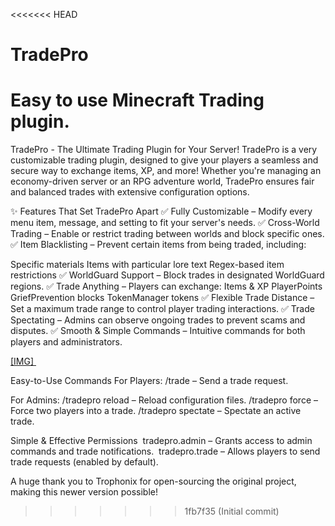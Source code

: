 <<<<<<< HEAD
# TradePro
Easy to use Minecraft Trading plugin.
=======
TradePro - The Ultimate Trading Plugin for Your Server!
TradePro is a very customizable trading plugin, designed to give your players a seamless and secure way to exchange items, XP, and more! Whether you're managing an economy-driven server or an RPG adventure world, TradePro ensures fair and balanced trades with extensive configuration options.

✨ Features That Set TradePro Apart
✅ Fully Customizable – Modify every menu item, message, and setting to fit your server's needs.
✅ Cross-World Trading – Enable or restrict trading between worlds and block specific ones.
✅ Item Blacklisting – Prevent certain items from being traded, including:

Specific materials
Items with particular lore text
Regex-based item restrictions
✅ WorldGuard Support – Block trades in designated WorldGuard regions.
✅ Trade Anything – Players can exchange:
Items & XP
PlayerPoints
GriefPrevention blocks
TokenManager tokens
✅ Flexible Trade Distance – Set a maximum trade range to control player trading interactions.
✅ Trade Spectating – Admins can observe ongoing trades to prevent scams and disputes.
✅ Smooth & Simple Commands – Intuitive commands for both players and administrators.

[[​IMG] ​](https://i.imgur.com/yjtoMjc.png)

Easy-to-Use Commands
For Players:
/trade <player> – Send a trade request.

For Admins:
/tradepro reload – Reload configuration files.
/tradepro force <player1> <player2> – Force two players into a trade.
/tradepro spectate <player1> <player2> – Spectate an active trade.

Simple & Effective Permissions
️ tradepro.admin – Grants access to admin commands and trade notifications.
️ tradepro.trade – Allows players to send trade requests (enabled by default).

A huge thank you to Trophonix for open-sourcing the original project, making this newer version possible!
>>>>>>> 1fb7f35 (Initial commit)
